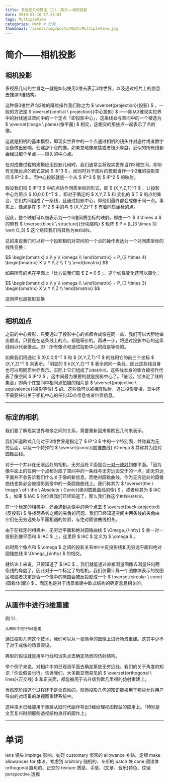 ```yaml
---
title: 多视图几何算法（三）：简介——相机投影
date: 2019-01-16 17:37:01
tags: MultipleView
categories: Math # 分类
thumbnail: /assets/img/posts/Math/MultipleView.jpg
---
```


# 简介——相机投影

## 相机投影

多视图几何的主旨之一就是如何使用2维去表示3维世界，以及通过相片上的信息去推演3维结构。

这种将3维世界向2维的降维操作我们称之为 $ \overset{projection}{投影} $ 。一般的方法是 $ \overset{central \ projection}{中心投影} $ ——即从3维现实世界中的射线通过空间中的一个定点「即投影中心」，这条线会与空间中的一个被选为 $ \overset{image \ plane}{像平面} $ 相交，这相交的那些点一起表示了点的像。

这就是相机的基本模型，即现实世界中的一个点通过相机的镜头并对底片或者数字设备做出影响，创建那个点的像。如果忽略像聚焦或者镜头厚度，近似的所有线都会经过那个单点——镜头的中心点。

在对成像过程的建模应用投影几何时，我们通常会将现实世界当作3维空间，即带有无限远点的欧式空间 $ IR^3 $ 。而同时对于图片的模型当作一个2维的投影空间 $ IP^2 $ 。而中心投影就是一个从 $ IP^3 $ 到 $ IP^2 $ 的映射。

假设我们将 $ IP^3 $ 中的点协作同质坐标的形式，即 $ (X,Y,Z,T)^T $ ，让投影中心为原点 $ (0,0,0,1)^T $ ，即对于确定的 $ X,Y,Z $ 和 变化的 $ T $ 的点的集合，它们共同组成了一条线，且通过投影中心，即他们最终都会成像于同一点。事实上，像点是在 $ IP^2 $ 中的与 $ (X,Y,Z)^T $ 有着同质坐标的点。

因此，整个映射可以被表示为一个3维同质坐标的映射，即由一个 $ 3 \times 4 $ 的带有 $ \overset{block \ structure}{分块结构} $ 矩阵 $ P = [I_{3 \times 3} \vert O_3] $ 这个矩阵我们将其称为`相机矩阵`。

总的来说我们可以将一个投影相机对空间的一个点的操作表达为一个对同质坐标的线性变换：

<p>
$$
\begin{bmatrix}
    x \\ y \\ \omega \\
\end{bmatrix}
= P_{3 \times 4}
\begin{bmatrix}
    X \\ Y \\ Z \\ T \\
\end{bmatrix}  
$$
</p>

如果所有的点在平面上「比方说我们取 $ Z = 0 $ 」，这个线性变化还可以简化：

<p>
$$
\begin{bmatrix}
    x \\ y \\ \omega \\
\end{bmatrix}
= P_{3 \times 3}
\begin{bmatrix}
    X \\ Y \\ Z \\
\end{bmatrix}  
$$
</p>

这同样也是投影变换

****
## 相机如点

之前的中心投影，只要通过了投影中心的点都会成像在同一点，我们可以大胆地做出假设，只要是在这条线上的点，都是等价的。再进一步，将通过投影中心的这条线用以代表像点。即：所有像点和通过投影中心的线是等价的。

如果我们将通过 $ (0,0,0,1)^T $ 和 $ (X,Y,Z,T)^T $ 的线用它的前三个坐标 $ (X,Y,Z)^T $ 来表示。「明显的 $ k(X,Y,Z)^T $ 表示的同一条线」因此这些线自身也可以用同质坐标表示。实际上它们组成了`2维线空间`。这些线本身的集合被视作代表了像空间 $ IP^2 $ 。这中间最为重要的就是投影中心了。「废话，它决定了线的集合」即两个在空间中相同点拍摄的相片是 $ \overset{projective \ equivalence}{投影等价} $ 的。这些像可以被相互映射，通过投影变换，其中还不需要任何关于相机中心的任何3D点信息或者位置信息。

****
## 标定的相机

我们要了解现实世界和像之间的关系，需要重新回来看欧氏几何来表示。

我们知道欧式几何对于3维世界是指定了 $ IP^3 $ 中的一个特别面，并称其为无穷远面，以及一个特殊的 $ \overset{conic}{圆锥曲线} \Omega $ 并称其为绝对圆锥曲线。

对于一个并非在无限远处的相机，无穷远处平面是会[一对一映射](/2019-01-04-math-matrix-2/#单射和满射)到像平面。「因为像平面上的任何一个点都对应了空间中的一条线与无穷远面交于的一点」即无穷远平面并不会告诉我们什么关于像的新信息。而绝对圆锥曲线，作为无穷远处的圆锥曲线也势必会被投影到像中的一条圆锥曲线上。我们称其为 $ \overset{the \ Image \ of \ the \ Absolute \ Conic}{绝对圆锥曲线的像} $ ，或者称其为 $ IAC $ 。如果 $ IAC $ 的位置我们已经知道了，那么我们称这个`相机已经标定`。

在一个标定的相机中，还会遇到从像中的两个点去 $ \overset{back-projected}{反投影} $ 寻找两条线之间的夹角的问题。我们已经知道空间中两条线的夹角由它们在无穷远处与平面相遇的位置，与绝对圆锥曲线相关。

由于在标定的相机中，无穷远平面和绝对圆锥曲线 $ \Omega_{\infty} $ 会一对一投影到像平面和 $ IAC $ 上，这里将 $ IAC $ 定义为 $ \omega $ 。

此时两个像点和 $ \omega $ 之间的投影关系`等价于`反投影线和无穷远平面和绝对圆锥曲线 $ \Omega_{\infty} $ 的相交。

就结论上来说，只要知道了 $ IAC $ ，我们就能通过直接测量图像去测量任何两条线的角度了。因此对于一个标定了的相机，我们仅需计算一个图像块表示的视图区域或者决定是否一个像中的椭圆会被反投影成一个 $ \overset{circular \ cone}{圆锥体(面)} $ 。而这也是对于场景重建中欧式结构的确定息息相关的。

****
## 从画作中进行3维重建

<label class="label-example">例 1.1.</label>

`从画作中进行3维重建`

通过投影几何这个技术，我们可以从一张简单的图像上进行场景重建。这其中少不了对于成像的场景假设。

典型的假设就是用平行线和消失点去确定场景的仿射结构。

举个例子来说，对相片中的已观测平面去确定那些无穷远线。我们的关于角度的知识「你说假设也行」告诉我们，大多数显而易见的 $ \overset{orthogonal \ lines}{正交线} $ 和正交面，都能被用于去升级到欧几里得的仿射重建上。

当然现阶段这个过程还不是全自动的。然而投影几何的知识能被用于那些允许用户导向的对场景的单视图重建系统中。

这种技术已经被用于重建从旧时代画作导出3维纹理视图模型的应用上。「特别是文艺复兴时期那些透视结构良好的画作上」



****
# 单词
lens 镜头
impinge 影响、妨碍
customary 惯常的
allowance 补贴、定额
make allowances for 体谅、考虑到
arbitrary 随机的、专断的
patch 块
cone 圆锥体
orthogonal 直角的、正交的
texture 质感、手感、(文章、音乐)特色、纹理
perspective 透视